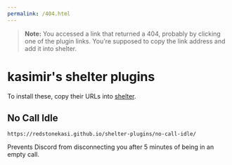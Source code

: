 ```yaml
---
permalink: /404.html
---
```

> **Note:** You accessed a link that returned a 404, probably by clicking one of the plugin links. You're supposed to copy the link address and add it into shelter.

# kasimir's shelter plugins

To install these, copy their URLs into [shelter](https://github.com/uwu/shelter).

## No Call Idle
```
https://redstonekasi.github.io/shelter-plugins/no-call-idle/
```
Prevents Discord from disconnecting you after 5 minutes of being in an empty call.

<!--
## PEN
```
Soon™
```
Allows you to use UserCSS inside of Discord.
-->
